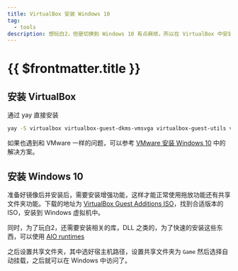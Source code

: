 ```yaml
---
title: VirtualBox 安装 Windows 10
tag:
  - tools
description: 想玩白2，但是切换到 Windows 10 有点麻烦，所以在 VirtualBox 中安装了 Windows 10
---
```


# {{ $frontmatter.title }}

## 安装 VirtualBox

通过 yay 直接安装

```bash
yay -S virtualbox virtualbox-guest-dkms-vmsvga virtualbox-guest-utils virtualbox-host-modules-arch
```

如果也遇到和 VMware 一样的问题，可以参考 [VMware 安装 Windows 10](./VMware) 中的解决方案。

## 安装 Windows 10

准备好镜像后并安装后，需要安装增强功能，这样才能正常使用拖放功能还有共享文件夹功能。下载的地址为 [VirtualBox Guest Additions ISO](http://download.virtualbox.org/virtualbox)，找到合适版本的 ISO，安装到 Windows 虚拟机中。

同时，为了玩白2，还需要安装相关的库，DLL 之类的，为了快速的安装这些东西，可以使用 [AIO runtimes](https://www.computerbase.de/downloads/systemtools/all-in-one-runtimes/)

之后设置共享文件夹，其中选好宿主机路径，设置共享文件夹为 `Game` 然后选择自动挂载，之后就可以在 Windows 中访问了。
